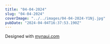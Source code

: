 ```yaml
---
title: "04-04-2024"
slug: "04-04-2024"
coverImage: "../../images/04-04-2024-Y1Nj.jpg"
pubDate: "2024-04-04T16:37:53.190Z"
---
```


Designed with [mynaui.com](http://mynaui.com)
